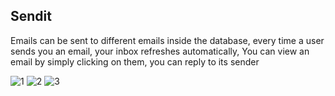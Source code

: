 ## Sendit

Emails can be sent to different emails inside the database, every time a user sends you an email, your inbox refreshes automatically, You can view an email by simply clicking on them, you can  reply to its sender


![1](https://user-images.githubusercontent.com/36836206/153711957-4815e20c-9b7d-4030-a457-791cc32e91ab.png)
![2](https://user-images.githubusercontent.com/36836206/153711959-d2330ec9-4452-4386-842f-dc73f71a565d.png)
![3](https://user-images.githubusercontent.com/36836206/153711963-c770bf4b-37b0-48ee-a483-d49aa8da41af.png)
